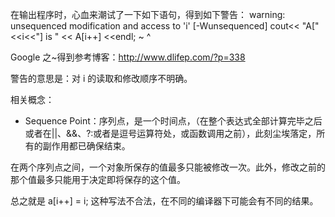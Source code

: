在输出程序时，心血来潮试了一下如下语句，得到如下警告：
warning: unsequenced modification and access to 'i' [-Wunsequenced]
                cout<< "A["<<i<<"] is " << A[i++] <<endl;
                             ~                ^

Google 之~得到参考博客：http://www.dlifep.com/?p=338 

警告的意思是：对 i 的读取和修改顺序不明确。

相关概念：
 - Sequence Point：序列点，是一个时间点，（在整个表达式全部计算完毕之后或者在||、&&、?:或者是逗号运算符处，或函数调用之前），此刻尘埃落定，所有的副作用都已确保结束。

 在两个序列点之间，一个对象所保存的值最多只能被修改一次。此外，修改之前的那个值最多只能用于决定即将保存的这个值。

 总之就是 a[i++] = i; 这种写法不合法，在不同的编译器下可能会有不同的结果。